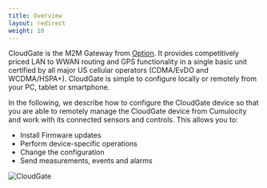 ```yaml
---
title: Overview
layout: redirect
weight: 10
---
```


CloudGate is the M2M Gateway from [Option](http://www.option.com/). It provides competitively priced LAN to WWAN routing and GPS functionality in a single basic unit certified by all major US cellular operators (CDMA/EvDO and WCDMA/HSPA+). CloudGate is simple to configure locally or remotely from your PC, tablet or smartphone.

In the following, we describe how to configure the CloudGate device so that you are able to remotely manage the CloudGate device from Cumulocity and work with its connected sensors and controls. This allows you to:

- Install Firmware updates
- Perform device-specific operations
- Change the configuration
- Send measurements, events and alarms

![CloudGate](/guides/images/devices/cloudgate/cloudgate-front.jpg)